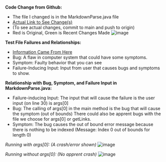 **Code Change from Github:**
* The file I changed is in the MarkdownParse.java file
* [Actual Link to See Change(s)](https://github.com/evprado849/markdown-parser/commit/dbdf3aaa81cf4ccfe618bff384f212ad78f80604)
* (To see actual changes, commit to main and push to origin)
* Red is Original, Green is Recent Changes Made
![image](https://user-images.githubusercontent.com/103149284/164958755-e470fdde-907a-4db7-9aea-a72fee109dff.png)

**Test File Failures and Relationships:**
* [Information Came From Here](https://blog.regehr.org/archives/199)
* Bug: A flaw in computer system that could have some symptoms.
* Symptom: Faulty behavior that you can see 
* Failure-Inducing Input: Input from user that causes bugs and symptoms to show.

**Relationship with Bug, Symptom, and Failure Input in MarkdownParse.java:**
* Failure-inducing Input: The input that will cause the failure is the user input (on line 30)
is args[0]
* Bug: The calling of args[0] in the main method is the bug that will cause the symptom (out of bounds)
There could also be apprent bugs with the file we choose for args[0] or getLinks.
* Symptom: The bug causes the out of bound error message because there is nothing to be indexed
(Message: Index 0 out of bounds for length 0)

_Running with args[0]: (A crash/error shown)_
![image](https://user-images.githubusercontent.com/103149284/166152590-60e82a33-d90d-45c0-80bc-21f5d53693aa.png)

_Running without args[0]: (No apprent crash)_
![image](https://user-images.githubusercontent.com/103149284/166154132-fe6ccd09-a151-4c3a-8654-1b301fa8fada.png)



